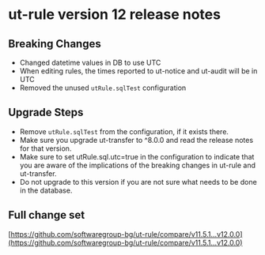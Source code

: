 # ut-rule version 12 release notes

## Breaking Changes

- Changed datetime values in DB to use UTC
- When editing rules, the times reported to ut-notice and ut-audit will be in UTC
- Removed the unused `utRule.sqlTest` configuration

## Upgrade Steps

- Remove `utRule.sqlTest` from the configuration, if it exists there.
- Make sure you upgrade ut-transfer to ^8.0.0 and read the release notes
  for that version.
- Make sure to set utRule.sql.utc=true in the configuration to indicate that
  you are aware of the implications of the breaking changes in ut-rule and
  ut-transfer.
- Do not upgrade to this version if you are not sure what needs to be
  done in the database.

## Full change set

[https://github.com/softwaregroup-bg/ut-rule/compare/v11.5.1...v12.0.0](https://github.com/softwaregroup-bg/ut-rule/compare/v11.5.1...v12.0.0)
